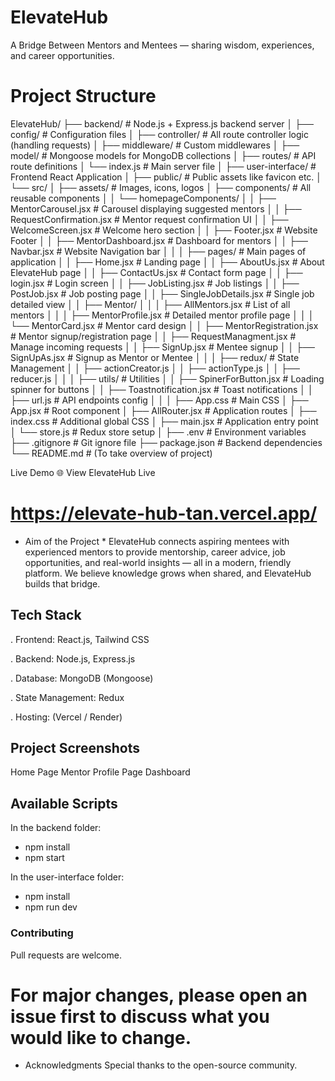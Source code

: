 # ElevateHub
A Bridge Between Mentors and Mentees — sharing wisdom, experiences, and career opportunities.

# Project Structure

ElevateHub/
├── backend/                  # Node.js + Express.js backend server
│   ├── config/                # Configuration files 
│   ├── controller/            # All route controller logic (handling requests)
│   ├── middleware/            # Custom middlewares 
│   ├── model/                 # Mongoose models for MongoDB collections
│   ├── routes/                # API route definitions
│   └── index.js               # Main server file
│
├── user-interface/            # Frontend React Application
│   ├── public/                # Public assets like favicon etc.
│   └── src/
│       ├── assets/            # Images, icons, logos
│       ├── components/        # All reusable components
│       │   └── homepageComponents/ 
│       │       ├── MentorCarousel.jsx         # Carousel displaying suggested mentors
│       │       ├── RequestConfirmation.jsx    # Mentor request confirmation UI
│       │       ├── WelcomeScreen.jsx          # Welcome hero section
│       │       ├── Footer.jsx                  # Website Footer
│       │       ├── MentorDashboard.jsx        # Dashboard for mentors
│       │       ├── Navbar.jsx                  # Website Navigation bar
│       │
│       ├── pages/             # Main pages of application
│       │   ├── Home.jsx                      # Landing page
│       │   ├── AboutUs.jsx                    # About ElevateHub page
│       │   ├── ContactUs.jsx                  # Contact form page
│       │   ├── login.jsx                      # Login screen
│       │   ├── JobListing.jsx                 # Job listings
│       │   ├── PostJob.jsx                    # Job posting page
│       │   ├── SingleJobDetails.jsx           # Single job detailed view
│       │   ├── Mentor/
│       │   │   ├── AllMentors.jsx             # List of all mentors
│       │   │   ├── MentorProfile.jsx          # Detailed mentor profile page
│       │   │   └── MentorCard.jsx             # Mentor card design
│       │   ├── MentorRegistration.jsx         # Mentor signup/registration page
│       │   ├── RequestManagment.jsx           # Manage incoming requests
│       │   ├── SignUp.jsx                     # Mentee signup
│       │   ├── SignUpAs.jsx                   # Signup as Mentor or Mentee
│       │
│       ├── redux/              # State Management
│       │   ├── actionCreator.js
│       │   ├── actionType.js
│       │   ├── reducer.js
│       │
│       ├── utils/              # Utilities
│       │   ├── SpinerForButton.jsx          # Loading spinner for buttons
│       │   ├── Toastnotification.jsx        # Toast notifications
│       │   ├── url.js                       # API endpoints config
│       │
│       ├── App.css             # Main CSS
│       ├── App.jsx             # Root component
│       ├── AllRouter.jsx       # Application routes
│       ├── index.css           # Additional global CSS
│       ├── main.jsx            # Application entry point
│       └── store.js            # Redux store setup
│
├── .env                        # Environment variables
├── .gitignore                  # Git ignore file
├── package.json                # Backend dependencies
└── README.md                   # (To take overview of project)


Live Demo
🌐 View ElevateHub Live
 # https://elevate-hub-tan.vercel.app/

 *  Aim of the Project *
ElevateHub connects aspiring mentees with experienced mentors to provide mentorship, career advice, job opportunities, and real-world insights — all in a modern, friendly platform.
We believe knowledge grows when shared, and ElevateHub builds that bridge.

## Tech Stack
. Frontend: React.js, Tailwind CSS

. Backend: Node.js, Express.js

. Database: MongoDB (Mongoose)

. State Management: Redux

. Hosting: (Vercel / Render)


## Project Screenshots
Home Page	Mentor Profile Page	Dashboard

## Available Scripts
In the backend folder:

* npm install
* npm start

In the user-interface folder:

* npm install
* npm run dev

### Contributing
Pull requests are welcome.
# For major changes, please open an issue first to discuss what you would like to change.

* Acknowledgments
Special thanks to the open-source community. 

